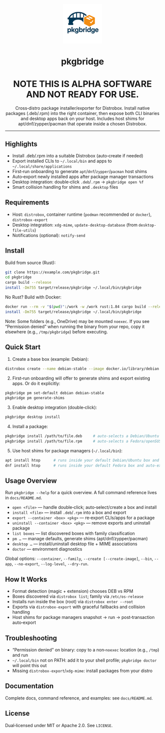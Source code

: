<div align="center">

<img src="pkgbridge.png" alt="pkgbridge" width="128" />

# pkgbridge
# NOTE THIS IS ALPHA SOFTWARE AND NOT READY FOR USE.
Cross‑distro package installer/exporter for Distrobox. Install native packages (.deb/.rpm) into the right container, then expose both CLI binaries and desktop apps back on your host. Includes host shims for apt/dnf/zypper/pacman that operate inside a chosen Distrobox.

</div>

---

## Highlights

- Install .deb/.rpm into a suitable Distrobox (auto‑create if needed)
- Export installed CLIs to `~/.local/bin` and apps to `~/.local/share/applications`
- First‑run onboarding to generate `apt`/`dnf`/`zypper`/`pacman` host shims
- Auto‑export newly installed apps after package manager transactions
- Desktop integration: double‑click `.deb`/`.rpm` → `pkgbridge open %f`
- Smart collision handling for shims and `.desktop` files

## Requirements

- Host: `distrobox`, container runtime (`podman` recommended or `docker`), `distrobox-export`
- Desktop integration: `xdg-mime`, `update-desktop-database` (from `desktop-file-utils`)
- Notifications (optional): `notify-send`

## Install

Build from source (Rust):

```bash
git clone https://example.com/pkgbridge.git
cd pkgbridge
cargo build --release
install -Dm755 target/release/pkgbridge ~/.local/bin/pkgbridge
```

No Rust? Build with Docker:

```bash
docker run --rm -v "$(pwd)":/work -w /work rust:1.84 cargo build --release
install -Dm755 target/release/pkgbridge ~/.local/bin/pkgbridge
```

Note: Some folders (e.g., OneDrive) may be mounted `noexec`. If you see “Permission denied” when running the binary from your repo, copy it elsewhere (e.g., `/tmp/pkgbridge`) before executing.

## Quick Start

1) Create a base box (example: Debian):

```bash
distrobox create --name debian-stable --image docker.io/library/debian:stable -Y
```

2) First‑run onboarding will offer to generate shims and export existing apps. Or do it explicitly:

```bash
pkgbridge pm set-default debian debian-stable
pkgbridge pm generate-shims
```

3) Enable desktop integration (double‑click):

```bash
pkgbridge desktop install
```

4) Install a package:

```bash
pkgbridge install /path/to/file.deb     # auto‑selects a Debian/Ubuntu box
pkgbridge install /path/to/file.rpm     # auto‑selects a Fedora/openSUSE box
```

5) Use host shims for package managers (`~/.local/bin`):

```bash
apt install htop      # runs inside your default Debian/Ubuntu box and auto‑exports
dnf install htop      # runs inside your default Fedora box and auto‑exports
```

## Usage Overview

Run `pkgbridge --help` for a quick overview. A full command reference lives in `docs/README.md`.

- `open <file>` — handle double‑click; auto‑select/create a box and install
- `install <file>` — install `.deb`/`.rpm` into a box and export
- `export --container <box> <pkg>` — re‑export CLIs/apps for a package
- `uninstall --container <box> <pkg>` — remove exports and uninstall package
- `list boxes` — list discovered boxes with family classification
- `pm …` — manage defaults, generate shims (apt/dnf/zypper/pacman)
- `desktop …` — install/uninstall desktop file + MIME associations
- `doctor` — environment diagnostics

Global options: `--container`, `--family`, `--create [--create-image]`, `--bin`, `--app`, `--no-export`, `--log-level`, `--dry-run`.

## How It Works

- Format detection (magic + extension) chooses DEB vs RPM
- Boxes discovered via `distrobox list`; family via `/etc/os-release`
- Installs run inside the box (root) via `distrobox enter --root`
- Exports via `distrobox-export` with graceful fallbacks and collision handling
- Host shims for package managers snapshot → run → post‑transaction auto‑export

## Troubleshooting

- “Permission denied” on binary: copy to a non‑`noexec` location (e.g., `/tmp`) and run
- `~/.local/bin` not on PATH: add it to your shell profile; `pkgbridge doctor` will point this out
- Missing `distrobox-export`/`xdg-mime`: install packages from your distro

## Documentation

Complete docs, command reference, and examples: see `docs/README.md`.

## License

Dual‑licensed under MIT or Apache 2.0. See `LICENSE`.

